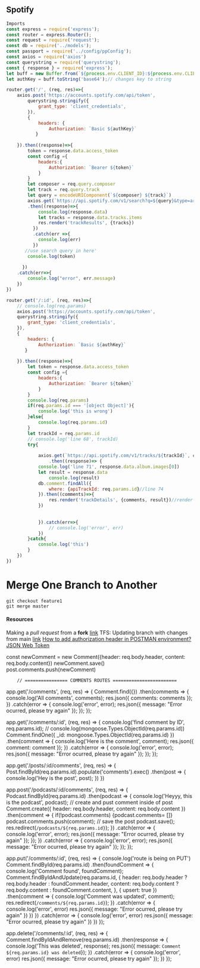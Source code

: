 ## Spotify

```js
Imports
const express = require('express');
const router = express.Router();
const request = require('request');
const db = require('../models');
const passport = require('../config/ppConfig');
const axios = require('axios')
const querystring = require('querystring');
const { response } = require('express');
let buff = new Buffer.from(`${process.env.CLIENT_ID}:${process.env.CLIENT_SECRET}`);
let authKey = buff.toString('base64');// changes key to string
```

```js
router.get('/', (req, res)=>{
    axios.post('https://accounts.spotify.com/api/token', 
        querystring.stringify({
            grant_type: 'client_credentials',
        }),
        {
            headers: {
                Authorization: `Basic ${authKey}`
           } 
           
    }).then((response)=>{                    
        token = response.data.access_token
        const config ={
            headers:{
                Authorization: `Bearer ${token}`
            }
        }
        let composer = req.query.composer
        let track = req.query.track
        let query = encodeURIComponent(`${composer} ${track}`)
        axios.get(`https://api.spotify.com/v1/search?q=${query}&type=artist,track&offset=0&limit=20`, config)
        .then((response)=>{                    
            console.log(response.data)
            let tracks = response.data.tracks.items
            res.render('trackResults', {tracks})
          })
          .catch(err =>{
            console.log(err)
          })
       //use search query in here'
        console.log(token)
        
      })
    .catch(err=>{
        console.log("error", err.message)
    })
})
```

```js
router.get('/:id', (req, res)=>{
    // console.log(req.params)
    axios.post('https://accounts.spotify.com/api/token',
    querystring.stringify({
        grant_type: 'client_credentials',
    }),
    {
        headers: {
            Authorization: `Basic ${authKey}`
       } 
       
    }).then((response)=>{                    
        let token = response.data.access_token
        const config ={
            headers:{
                Authorization: `Bearer ${token}`
            }
        }
        console.log(req.params)
        if(req.params.id === '[object Object]'){
            console.log('this is wrong')
        }else{
            console.log(req.params.id)
        }
        let trackId = req.params.id
        // console.log('line 68', trackId)
        try{
            
            axios.get(`https://api.spotify.com/v1/tracks/${trackId}`, config)
                .then((response)=> {
            console.log('line 71', response.data.album.images[0])
            let result = response.data
                console.log(result)
            db.comment.findAll({
                where: {apiTrackId: req.params.id}//line 74
            }).then((comments)=>{
                res.render('trackDetails', {comments, result})//render found comments db query and result
            })
            
           
            }).catch(err=>{
                // console.log('error', err)
            })
        }catch{
            console.log('this')
        }
    })
})
```

# Merge One Branch to Another

```text
git checkout feature1
git merge master
```

#### Resources

Making a *pull request* from a **fork** [link](https://www.google.com/url?sa=t&rct=j&q=&esrc=s&source=web&cd=&ved=2ahUKEwi9-6rCkpLvAhV0GjQIHcjMA5kQFjAAegQIBRAD&url=https%3A%2F%2Fdocs.github.com%2Fen%2Fgithub%2Fcollaborating-with-issues-and-pull-requests%2Fsyncing-a-fork&usg=AOvVaw3UCyL7JejM3Yi47oGqkaaa)
TFS: Updating branch with changes from main [link](https://stackoverflow.com/questions/5317703/tfs-updating-branch-with-changes-from-main)
[How to add authorization header in POSTMAN environment?](https://stackoverflow.com/questions/40539609/how-to-add-authorization-header-in-postman-environment)
[JSON Web Token](https://github.com/auth0/node-jsonwebtoken)



  const newComment = new Comment({header: req.body.header,
        content: req.body.content})
        newComment.save()
        post.comments.push(newComment)



        // ================ COMMENTS ROUTES ========================

app.get('/comments', (req, res) => {
  Comment.find({})
  .then(comments => {
      console.log('All comments', comments);
      res.json({ comments: comments });
  })
  .catch(error => { 
      console.log('error', error);
      res.json({ message: "Error ocurred, please try again" });
  });
});

app.get('/comments/:id', (req, res) => {
  console.log('find comment by ID', req.params.id);
  // console.log(mongoose.Types.ObjectId(req.params.id))
  Comment.findOne({ _id: mongoose.Types.ObjectId(req.params.id) })
  .then(comment => {
      console.log('Here is the comment', comment);
      res.json({ comment: comment });
  })
  .catch(error => { 
      console.log('error', error);
      res.json({ message: "Error ocurred, please try again" });
  });
});

app.get('/posts/:id/comments', (req, res) => {
  Post.findById(req.params.id).populate('comments').exec()
  .then(post => {
      console.log('Hey is the post', post);
  })
})


app.post('/podcasts/:id/comments', (req, res) => {
  Podcast.findById(req.params.id)
  .then(podcast => {
      console.log('Heyyy, this is the podcast', podcast);
      // create and pust comment inside of post
      Comment.create({
          header: req.body.header,
          content: req.body.content
      })
      .then(comment => {
        if(!podcast.comments)
        {podcast.comments= []}
          podcast.comments.push(comment);
          // save the post
          podcast.save();
          res.redirect(`/podcasts/${req.params.id}`);
      })
      .catch(error => { 
          console.log('error', error);
          res.json({ message: "Error ocurred, please try again" });
      });
  })
  .catch(error => { 
      console.log('error', error);
      res.json({ message: "Error ocurred, please try again" });
  });
});

app.put('/comments/:id', (req, res) => {
  console.log('route is being on PUT')
  Comment.findById(req.params.id)
  .then(foundComment => {
      console.log('Comment found', foundComment);
      Comment.findByIdAndUpdate(req.params.id, { 
              header: req.body.header ? req.body.header : foundComment.header,
              content: req.body.content ? req.body.content : foundComment.content,
      }, { 
          upsert: true 
      })
      .then(comment => {
          console.log('Comment was updated', comment);
          res.redirect(`/comments/${req.params.id}`);
      })
      .catch(error => {
          console.log('error', error) 
          res.json({ message: "Error ocurred, please try again" })
      })
  })
  .catch(error => {
      console.log('error', error) 
      res.json({ message: "Error ocurred, please try again" })
  })
});

app.delete('/comments/:id', (req, res) => {
  Comment.findByIdAndRemove(req.params.id)
  .then(response => {
      console.log('This was deleted', response);
      res.json({ message: `Comment ${req.params.id} was deleted`});
  })
  .catch(error => {
      console.log('error', error) 
      res.json({ message: "Error ocurred, please try again" });
  })
});